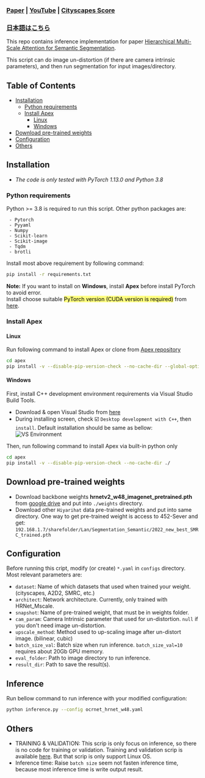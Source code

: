 ### [Paper](https://arxiv.org/abs/2005.10821) | [YouTube](https://youtu.be/odAGA7pFBGA)  | [Cityscapes Score](https://www.cityscapes-dataset.com/method-details/?submissionID=7836) <br>

### [日本語はこちら](docs/ReadME_JP.md)

This repo contains inference implementation for paper [Hierarchical Multi-Scale Attention for Semantic Segmentation](https://arxiv.org/abs/2005.10821).<br>

This script can do image un-distortion (if there are camera intrinsic parameters), and then run segmentation for input images/directory.

## Table of Contents
- [Installation](#installation)
  * [Python requirements](#python-requirements)
  * [Install Apex](#install-apex)
    + [Linux](#linux)
    + [Windows](#windows)
- [Download pre-trained weights](#download-pre-trained-weights)
- [Configuration](#configuration)
- [Others](#others)


## Installation

* _The code is only tested with PyTorch 1.13.0 and Python 3.8_

### Python requirements
Python >= 3.8 is required to run this script. Other python packages are:
``` - OpenCv
 - Pytorch
 - Pyyaml
 - Numpy
 - Scikit-learn
 - Scikit-image
 - Tqdm
 - brotli
```
Install most above requirement by following command:
```bash
pip install -r requirements.txt
```

**Note:** If you want to install on **Windows**, install **Apex** before install PyTorch to avoid error. <br>
Install choose suitable <mark style="background-color: rgb(255, 255, 128)">PyTorch version (CUDA version is required)</mark> from [here](https://pytorch.org/get-started/locally/).<br>

### Install Apex

#### Linux
Run following command to install Apex or clone from [Apex repository](https://github.com/NVIDIA/apex)

```bash
cd apex
pip install -v --disable-pip-version-check --no-cache-dir --global-option="--cpp_ext" --global-option="--cuda_ext" ./
```

#### Windows
First, install C++ development environment requirements via Visual Studio Build Tools.
* Download & open Visual Studio from [here](https://aka.ms/vs/17/release/vs_buildtools.exe)
* During installing screen, check :ballot_box_with_check: `Desktop development with C++`, then `install`. Default installation should be same as bellow:
![VS Environment](docs/VS_environment.png "Default installation")


Then, run following command to install Apex via built-in python only
```bash
cd apex
pip install -v --disable-pip-version-check --no-cache-dir ./
```

## Download pre-trained weights

* Download backbone weights **hrnetv2_w48_imagenet_pretrained.pth** from [google drive](https://drive.google.com/open?id=1fs-uLzXvmsISbS635eRZCc5uzQdBIZ_U) and put into `./weights` directory.
* Download other `Hiyarihat` data pre-trained weights and put into same directory. 
One way to get pre-trained weight is access to 452-Sever and get: `192.168.1.7/sharefolder/Lan/Segmentation_Semantic/2022_new_best_SMRC_trained.pth`


## Configuration
Before running this cript, modify (or create) `*.yaml` in `configs` directory. Most relevant parameters are:
 - `dataset`: Name of which datasets that used when trained your weight. (cityscapes, A2D2, SMRC, etc.)
 - `architect`: Network architecture. Currently, only trained with HRNet_Mscale.
 - `snapshot`: Name of pre-trained weight, that must be in weights folder.
 - `cam_param`: Camera Intrinsic parameter that used for un-distortion. `null` if you don't need image un-distortion.
 - `upscale_method`: Method used to up-scaling image after un-distort image. (bilinear, cubic)
- `batch_size_val`: Batch size when run inference. `batch_size_val=10` requires about 20Gb GPU memory.
- `eval_folder`: Path to image directory to run inference.
- `result_dir`: Path to save the result(s).

## Inference
Run bellow command to run inference with your modified configuration:

```bash
python inference.py --config ocrnet_hrnet_w48.yaml
```


## Others

* TRAINING & VALIDATION: This scrip is only focus on inference, so there is no code for training or validation. Training and validation scrip is available [here](https://github.com/NVIDIA/semantic-segmentation). But that scrip is only support Linux OS.
* Inference time: Raise `batch size` seem not fasten inference time, because most inference time is write output result. 